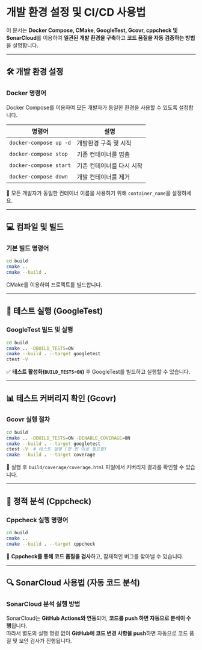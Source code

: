# 개발 환경 설정 및 CI/CD 사용법

이 문서는 **Docker Compose, CMake, GoogleTest, Gcovr, cppcheck 및 SonarCloud**를 이용하여 **일관된 개발 환경을 구축**하고 **코드 품질을 자동 검증하는 방법**을 설명합니다.

---

## 🛠 개발 환경 설정

### Docker 명령어
Docker Compose를 이용하여 모든 개발자가 동일한 환경을 사용할 수 있도록 설정합니다.

| 명령어 | 설명 |
|--------|-----------------------------|
| `docker-compose up -d` | 개발환경 구축 및 시작 |
| `docker-compose stop` | 기존 컨테이너를 멈춤 |
| `docker-compose start` | 기존 컨테이너를 다시 시작 |
| `docker-compose down` | 개발 컨테이너를 제거 |

📌 모든 개발자가 동일한 컨테이너 이름을 사용하기 위해 `container_name`을 설정하세요.

---

## 💻 컴파일 및 빌드

### 기본 빌드 명령어
```sh
cd build
cmake ..
cmake --build .
```
CMake를 이용하여 프로젝트를 빌드합니다.

---

## 🧪 테스트 실행 (GoogleTest)

### GoogleTest 빌드 및 실행
```sh
cd build
cmake .. -DBUILD_TESTS=ON
cmake --build . --target googletest
ctest -V
```
✅ **테스트 활성화(`BUILD_TESTS=ON`)** 후 GoogleTest를 빌드하고 실행할 수 있습니다.

---

## 📊 테스트 커버리지 확인 (Gcovr)

### Gcovr 실행 절차
```sh
cd build
cmake .. -DBUILD_TESTS=ON -DENABLE_COVERAGE=ON
cmake --build . --target googletest
ctest -V  # 테스트 실행 (한 번 이상 필요함)
cmake --build . --target coverage
```
📌 실행 후 `build/coverage/coverage.html` 파일에서 커버리지 결과를 확인할 수 있습니다.

---

## 🧐 정적 분석 (Cppcheck)

### Cppcheck 실행 명령어
```sh
cd build
cmake ..
cmake --build . --target cppcheck
```
📌 **Cppcheck를 통해 코드 품질을 검사**하고, 잠재적인 버그를 찾아낼 수 있습니다.

---

## 🔍 SonarCloud 사용법 (자동 코드 분석)

### SonarCloud 분석 실행 방법
SonarCloud는 **GitHub Actions와 연동**되어, **코드를 push 하면 자동으로 분석이 수행**됩니다.  
따라서 별도의 실행 명령 없이 **GitHub에 코드 변경 사항을 push**하면 자동으로 코드 품질 및 보안 검사가 진행됩니다.
